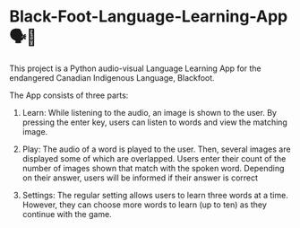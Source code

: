 # Black-Foot-Language-Learning-App 🗣️🧠

This project is a Python audio-visual Language Learning App for the endangered Canadian Indigenous Language, Blackfoot.

The App consists of three parts:

1. Learn: While listening to the audio, an image is shown to the user. By pressing the enter key, users can listen to words and view the matching image.

2. Play: The audio of a word is played to the user. Then, several images are displayed some of which are overlapped. Users enter their count of the number of images shown that match with the spoken word. Depending on their answer, users will be informed if their answer is correct

3. Settings: The regular setting allows users to learn three words at a time. However, they can choose more words to learn (up to ten) as they continue with the game.
 
